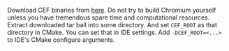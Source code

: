 Download CEF binaries from [here](https://cef-builds.spotifycdn.com/index.html). Do not try to build Chromium yourself
unless you have tremendous spare time and computational resources. Extract downloaded tar ball into some directory.
And set `CEF_ROOT` as that directory in CMake. You can set that in IDE settings. Add `-DCEF_ROOT=<...>` to IDE's CMake
configure arguments.
